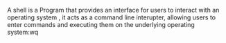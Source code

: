 A shell is a Program that provides an interface for users to interact with an 
operating system , it acts as a command line interupter, allowing users to 
enter commands and executing them on the underlying operating system:wq
